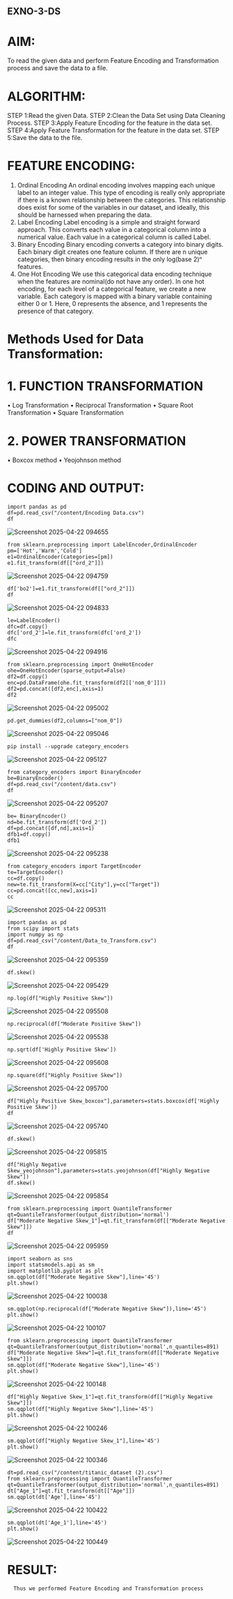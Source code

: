 ## EXNO-3-DS

# AIM:
To read the given data and perform Feature Encoding and Transformation process and save the data to a file.

# ALGORITHM:
STEP 1:Read the given Data.
STEP 2:Clean the Data Set using Data Cleaning Process.
STEP 3:Apply Feature Encoding for the feature in the data set.
STEP 4:Apply Feature Transformation for the feature in the data set.
STEP 5:Save the data to the file.

# FEATURE ENCODING:
1. Ordinal Encoding
An ordinal encoding involves mapping each unique label to an integer value. This type of encoding is really only appropriate if there is a known relationship between the categories. This relationship does exist for some of the variables in our dataset, and ideally, this should be harnessed when preparing the data.
2. Label Encoding
Label encoding is a simple and straight forward approach. This converts each value in a categorical column into a numerical value. Each value in a categorical column is called Label.
3. Binary Encoding
Binary encoding converts a category into binary digits. Each binary digit creates one feature column. If there are n unique categories, then binary encoding results in the only log(base 2)ⁿ features.
4. One Hot Encoding
We use this categorical data encoding technique when the features are nominal(do not have any order). In one hot encoding, for each level of a categorical feature, we create a new variable. Each category is mapped with a binary variable containing either 0 or 1. Here, 0 represents the absence, and 1 represents the presence of that category.

# Methods Used for Data Transformation:
  # 1. FUNCTION TRANSFORMATION
• Log Transformation
• Reciprocal Transformation
• Square Root Transformation
• Square Transformation
  # 2. POWER TRANSFORMATION
• Boxcox method
• Yeojohnson method

# CODING AND OUTPUT:
```
import pandas as pd
df=pd.read_csv("/content/Encoding Data.csv")
df
```
![Screenshot 2025-04-22 094655](https://github.com/user-attachments/assets/52fca36d-6162-43ed-ac27-4a6f7dbfc47f)

```
from sklearn.preprocessing import LabelEncoder,OrdinalEncoder
pm=['Hot','Warm','Cold']
e1=OrdinalEncoder(categories=[pm])
e1.fit_transform(df[["ord_2"]])
```
![Screenshot 2025-04-22 094759](https://github.com/user-attachments/assets/6628baf7-3de0-45ce-b44f-8a487d0c61d2)

```
df['bo2']=e1.fit_transform(df[["ord_2"]])
df
```
![Screenshot 2025-04-22 094833](https://github.com/user-attachments/assets/a903acdf-68a6-4449-8768-3250ddd9024d)

```
le=LabelEncoder()
dfc=df.copy()
dfc['ord_2']=le.fit_transform(dfc['ord_2'])
dfc
```
![Screenshot 2025-04-22 094916](https://github.com/user-attachments/assets/588bde87-eeb3-45ef-af8b-bc7ba09d0751)

```
from sklearn.preprocessing import OneHotEncoder
ohe=OneHotEncoder(sparse_output=False)
df2=df.copy()
enc=pd.DataFrame(ohe.fit_transform(df2[['nom_0']]))
df2=pd.concat([df2,enc],axis=1)
df2
```
![Screenshot 2025-04-22 095002](https://github.com/user-attachments/assets/1713f556-2a3c-4337-ae2f-f51778048d96)

```
pd.get_dummies(df2,columns=["nom_0"])
```
![Screenshot 2025-04-22 095046](https://github.com/user-attachments/assets/1db573a5-e212-4701-a9e9-e00fe8693011)

```
pip install --upgrade category_encoders
```
![Screenshot 2025-04-22 095127](https://github.com/user-attachments/assets/b749a45e-8f7f-4b3a-9a53-c6ee474b64df)

```
from category_encoders import BinaryEncoder
be=BinaryEncoder()
df=pd.read_csv("/content/data.csv")
df
```
![Screenshot 2025-04-22 095207](https://github.com/user-attachments/assets/ab2bf15d-be65-4ba3-9b5c-0c2e63f45856)

```
be= BinaryEncoder()
nd=be.fit_transform(df['Ord_2'])
df=pd.concat([df,nd],axis=1)
dfb1=df.copy()
dfb1
```
![Screenshot 2025-04-22 095238](https://github.com/user-attachments/assets/8f427638-fc34-48df-8f9a-5d14db22ddfa)

```
from category_encoders import TargetEncoder
te=TargetEncoder()
cc=df.copy()
new=te.fit_transform(X=cc["City"],y=cc["Target"])
cc=pd.concat([cc,new],axis=1)
cc
```
![Screenshot 2025-04-22 095311](https://github.com/user-attachments/assets/c3389d3c-b482-47fa-8d61-fc6803cc945e)

```
import pandas as pd
from scipy import stats
import numpy as np
df=pd.read_csv("/content/Data_to_Transform.csv")
df
```
![Screenshot 2025-04-22 095359](https://github.com/user-attachments/assets/3ac406e7-2206-43c3-bf5e-eee334878d84)

```
df.skew()
```
![Screenshot 2025-04-22 095429](https://github.com/user-attachments/assets/ae505e91-61ae-4094-89f5-d3d41fb1f8c0)

```
np.log(df["Highly Positive Skew"])
```
![Screenshot 2025-04-22 095508](https://github.com/user-attachments/assets/fd77b68c-8f43-42de-b8c5-cbbdd837aaba)

```
np.reciprocal(df["Moderate Positive Skew"])
```
![Screenshot 2025-04-22 095538](https://github.com/user-attachments/assets/c683d1b0-46f7-4165-ac15-cdef23174273)

```
np.sqrt(df['Highly Positive Skew'])
```
![Screenshot 2025-04-22 095608](https://github.com/user-attachments/assets/766f2da1-ddcb-4979-b5c6-1808b376a8f1)

```
np.square(df["Highly Positive Skew"])
```
![Screenshot 2025-04-22 095700](https://github.com/user-attachments/assets/e8a3001e-64e5-43ac-861b-64105419aa9f)

```
df["Highly Positive Skew_boxcox"],parameters=stats.boxcox(df['Highly Positive Skew'])
df
```
![Screenshot 2025-04-22 095740](https://github.com/user-attachments/assets/927d810d-28d4-4445-a901-cb896e6bb4c4)

```
df.skew()
```
![Screenshot 2025-04-22 095815](https://github.com/user-attachments/assets/2e24c3b6-c9c8-4c06-a5a4-e9aafcb830d0)

```
df["Highly Negative Skew_yeojohnson"],parameters=stats.yeojohnson(df["Highly Negative Skew"])
df.skew()
```
![Screenshot 2025-04-22 095854](https://github.com/user-attachments/assets/527dc31f-b0cb-47c6-ba75-1e2f79d5e441)

```
from sklearn.preprocessing import QuantileTransformer
qt=QuantileTransformer(output_distribution='normal')
df["Moderate Negative Skew_1"]=qt.fit_transform(df[["Moderate Negative Skew"]])
df
```
![Screenshot 2025-04-22 095959](https://github.com/user-attachments/assets/9f6a4573-8b28-481b-907e-116e91b47b3c)

```
import seaborn as sns
import statsmodels.api as sm
import matplotlib.pyplot as plt
sm.qqplot(df["Moderate Negative Skew"],line='45')
plt.show()
```
![Screenshot 2025-04-22 100038](https://github.com/user-attachments/assets/93cfbc3d-eca1-48fe-ba75-d802033cd729)

```
sm.qqplot(np.reciprocal(df["Moderate Negative Skew"]),line='45')
plt.show()
```
![Screenshot 2025-04-22 100107](https://github.com/user-attachments/assets/a1d40a8c-08aa-474a-88a6-43d03713950f)

```
from sklearn.preprocessing import QuantileTransformer
qt=QuantileTransformer(output_distribution='normal',n_quantiles=891)
df["Moderate Negative Skew"]=qt.fit_transform(df[["Moderate Negative Skew"]])
sm.qqplot(df["Moderate Negative Skew"],line='45')
plt.show()
```
![Screenshot 2025-04-22 100148](https://github.com/user-attachments/assets/7a5cdec4-cf85-4efa-9f20-b917bf7a714c)

```
df["Highly Negative Skew_1"]=qt.fit_transform(df[["Highly Negative Skew"]])
sm.qqplot(df["Highly Negative Skew"],line='45')
plt.show()
```
![Screenshot 2025-04-22 100246](https://github.com/user-attachments/assets/a202df8d-7ae2-4e37-a21f-485240f84297)

```
sm.qqplot(df["Highly Negative Skew_1"],line='45')
plt.show()
```
![Screenshot 2025-04-22 100346](https://github.com/user-attachments/assets/16670c29-fb7c-4c35-9f0d-55acf8c27518)

```
dt=pd.read_csv("/content/titanic_dataset (2).csv")
from sklearn.preprocessing import QuantileTransformer
qt=QuantileTransformer(output_distribution='normal',n_quantiles=891)
dt["Age_1"]=qt.fit_transform(dt[["Age"]])
sm.qqplot(dt['Age'],line='45')
```
![Screenshot 2025-04-22 100422](https://github.com/user-attachments/assets/73dfb3c4-06ac-462a-b87d-079ed53c14f6)

```
sm.qqplot(dt['Age_1'],line='45')
plt.show()
```
![Screenshot 2025-04-22 100449](https://github.com/user-attachments/assets/e047983f-ee10-4f10-9eba-12dd3a2f85c2)












# RESULT:
```
  Thus we performed Feature Encoding and Transformation process
```
       

